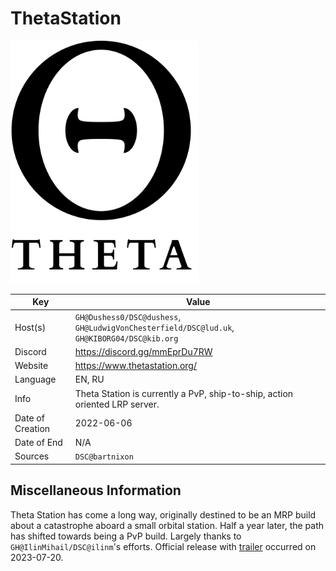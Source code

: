 # ThetaStation

<img src="logo.png" width=300>

| Key  | Value |
| ------------- | ------------- |
| Host(s) | `GH@Dushess0/DSC@dushess`, `GH@LudwigVonChesterfield/DSC@lud.uk`, `GH@KIBORG04/DSC@kib.org`|
| Discord  |  https://discord.gg/mmEprDu7RW  |
| Website | https://www.thetastation.org/ |
| Language | EN, RU |
| Info | Theta Station is currently a PvP, ship-to-ship, action oriented LRP server. |
| Date of Creation | 2022-06-06 |
| Date of End |  N/A |
| Sources | `DSC@bartnixon` |

## Miscellaneous Information

Theta Station has come a long way, originally destined to be an MRP build about a catastrophe aboard a small orbital station.
Half a year later, the path has shifted towards being a PvP build. Largely thanks to `GH@IlinMihail/DSC@ilinm`'s efforts. Official release with [trailer](https://youtu.be/wMnPygVKjAs) occurred on 2023-07-20.
